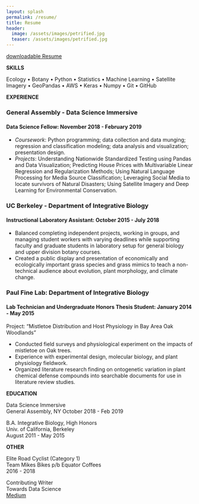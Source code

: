 ```yaml
---
layout: splash
permalink: /resume/
title: Resume
header:
  image: /assets/images/petrified.jpg
  teaser: /assets/images/petrified.jpg
---
```


[downloadable Resume](/assets/cameronbronstein_resume.pdf)

**SKILLS**

Ecology • Botany • Python • Statistics • Machine Learning • Satellite Imagery • GeoPandas • AWS • Keras • Numpy • Git • GitHub

**EXPERIENCE**

### General Assembly - Data Science Immersive
#### Data Science Fellow: November 2018 - February 2019
- _Coursework_: Python programming; data collection and data munging; regression and classification modeling; data analysis and visualization; presentation design.
- _Projects_: Understanding Nationwide Standardized Testing using Pandas and Data Visualization; Predicting House Prices with Multivariable Linear Regression and Regularization Methods; Using Natural Language Processing for Media Source Classification; Leveraging Social Media to locate survivors of Natural Disasters; Using Satellite Imagery and Deep Learning for Environmental Conservation.

### UC Berkeley - Department of Integrative Biology	
#### Instructional Laboratory Assistant: October 2015 - July 2018	 	 	 		
- Balanced completing independent projects, working in groups, and managing student workers with varying deadlines while supporting faculty and graduate students in laboratory setup for general biology and upper division botany courses.	
- Created a public display and presentation of economically and ecologically important grass species and grass mimics to teach a non-technical audience about evolution, plant morphology, and climate change.

### Paul Fine Lab: Department of Integrative Biology
#### Lab Technician and Undergraduate Honors Thesis Student: January 2014 - May 2015
Project: “Mistletoe Distribution and Host Physiology in Bay Area Oak Woodlands” 
- Conducted field surveys and physiological experiment on the impacts of mistletoe on Oak trees.
- Experience with experimental design, molecular biology, and plant physiology fieldwork.
- Organized literature research finding on ontogenetic variation in plant chemical defense compounds into searchable documents for use in literature review studies.

**EDUCATION**

Data Science Immersive    
General Assembly, NY
October 2018 - Feb 2019

B.A. Integrative Biology, High Honors  
Univ. of California, Berkeley  		 
August 2011 - May 2015  

**OTHER**

Elite Road Cyclist (Category 1)  
Team Mikes Bikes p/b Equator Coffees  
2016 - 2018  

Contributing Writer  
Towards Data Science  
[Medium](medium.com/@cambostein)  


